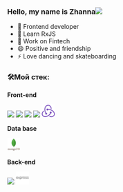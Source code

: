 ### Hello, my name is Zhanna<img src="https://raw.githubusercontent.com/aemmadi/aemmadi/master/wave.gif" width="30px">

<!--
**ZhannaAV/ZhannaAV** is a ✨ _special_ ✨ repository because its `README.md` (this file) appears on your GitHub profile.

Here are some ideas to get you started: -->

- 🔭 Frontend developer
- 🌱 Learn RxJS
- 👯 Work on Fintech
- 😄 Positive and friendship
- ⚡ Love dancing and skateboarding

 ### 🛠️Мой стек:
 **Front-end**

<code><img height="30" src="https://raw.githubusercontent.com/dereknguyen269/dereknguyen269/master/images/html.png"></code>
<code><img height="30" src="https://raw.githubusercontent.com/dereknguyen269/dereknguyen269/master/images/css3.png"></code>
<code><img height="30" src="https://raw.githubusercontent.com/dereknguyen269/dereknguyen269/master/images/js.png"></code>
<code><img height="30" src="https://raw.githubusercontent.com/dereknguyen269/dereknguyen269/master/images/reactjs.png"></code>
<code><img height="30" src="https://github.com/ZhannaAV/ZhannaAV/blob/main/images/redux_original_logo.svg"></code>


**Data base**

<code><img height="30" src="https://github.com/ZhannaAV/ZhannaAV/blob/main/images/mongodb_original_wordmark_logo.svg"></code>


**Back-end**

<code><img height="30" src="https://raw.githubusercontent.com/dereknguyen269/dereknguyen269/master/images/nodejs.png"></code>
<code><img height="30" src="https://github.com/ZhannaAV/ZhannaAV/blob/main/images/express_original_wordmark_logo.png"></code>
 

